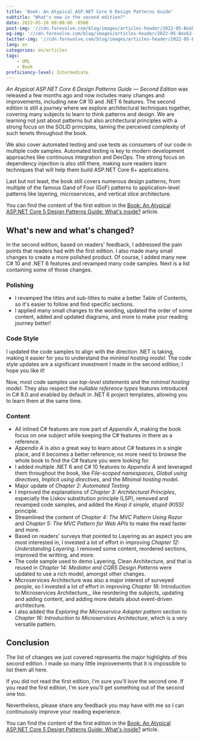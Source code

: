 ```yaml
---
title: 'Book: An Atypical ASP.NET Core 6 Design Patterns Guide'
subtitle: "What's new in the second edition?"
date: 2022-05-28 00:00:00 -0500
post-img: '//cdn.forevolve.com/blog/images/articles-header/2022-05-Book2-release.png'
og-img: '//cdn.forevolve.com/blog/images/articles-header/2022-05-Book2-release-LinkedIn.png'
twitter-img: '//cdn.forevolve.com/blog/images/articles-header/2022-05-Book2-release-LinkedIn.png'
lang: en
categories: en/articles
tags:
    - UML
    - Book
proficiency-level: Intermediate
---
```


_An Atypical ASP.NET Core 6 Design Patterns Guide — Second Edition_ was released a few months ago and now includes many changes and improvements, including new C# 10 and .NET 6 features.
The second edition is still a journey where we explore architectural techniques together, covering many subjects to learn to think patterns and design.
We are learning not just about patterns but also architectural principles with a strong focus on the SOLID principles, taming the perceived complexity of such tenets throughout the book.

We also cover automated testing and use tests as consumers of our code in multiple code samples.
Automated testing is key to modern development approaches like continuous integration and DevOps.
The strong focus on dependency injection is also still there, making sure readers learn techniques that will help them build ASP.NET Core 6+ applications.

Last but not least, the book still covers numerous design patterns, from multiple of the famous Gand of Four (GoF) patterns to application-level patterns like layering, microservices, and vertical slice architecture.<!--more-->

You can find the content of the first edition in the [Book: An Atypical ASP.NET Core 5 Design Patterns Guide: What's inside?](/en/articles/2021/01/05/book-an-atypical-asp-net-core-5-design-patterns-guide-content/) article.

## What's new and what's changed?

In the second edition, based on readers' feedback, I addressed the pain points that readers had with the first edition.
I also made many small changes to create a more polished product.
Of course, I added many new C# 10 and .NET 6 features and revamped many code samples.
Next is a list containing some of those changes.

### Polishing

-   I revamped the titles and sub-titles to make a better Table of Contents, so it's easier to follow and find specific sections.
-   I applied many small changes to the wording, updated the order of some content, added and updated diagrams, and more to make your reading journey better!

### Code Style

I updated the code samples to align with the direction .NET is taking, making it easier for you to understand the _minimal hosting model_.
The code style updates are a significant investment I made in the second edition; I hope you like it!

Now, most code samples use _top-level statements_ and the _minimal hosting model_.
They also respect the _nullable reference types_ features introduced in C# 8.0 and enabled by default in .NET 6 project templates, allowing you to learn them at the same time.

### Content

-   All inlined C# features are now part of _Appendix A_, making the book focus on one subject while keeping the C# features in there as a reference.
-   _Appendix A_ is also a great way to learn about C# features in a single place, and it becomes a better reference; no more need to browse the whole book to find the C# feature you were looking for.
-   I added multiple .NET 6 and C# 10 features to _Appendix A_ and leveraged them throughout the book, like _File-scoped namespaces_, _Global using directives_, _Implicit using directives_, and the _Minimal hosting model_.
-   Major update of _Chapter 2: Automated Testing_
-   I improved the explanations of _Chapter 3: Architectural Principles_, especially the Liskov substitution principle (LSP), removed and revamped code samples, and added the _Keep it simple, stupid (KISS)_ principle.
-   Streamlined the content of _Chapter 4: The MVC Pattern Using Razor_ and _Chapter 5: The MVC Pattern for Web APIs_ to make the read faster and more.
-   Based on readers' surveys that pointed to Layering as an aspect you are most interested in, I invested a lot of effort in improving _Chapter 12: Understanding Layering_. I removed some content, reordered sections, improved the writting, and more.
-   The code sample used to demo Layering, Clean Architecture, and that is reused in _Chapter 14: Mediator and CQRS Design Patterns_ were updated to use a rich model, amongst other changes.
-   Microservices Architecture was also a major interest of surveyed people, so I invested a lot of effort in improving _Chapter 16_: Introduction to Microservices Architecture\_, like reordering the subjects, updating and adding content, and adding more details about event-driven architecture.
-   I also added the _Exploring the Microservice Adapter pattern_ section to _Chapter 16: Introduction to Microservices Architecture_, which is a very versatile pattern.

## Conclusion

The list of changes we just covered represents the major highlights of this second edition.
I made so many little improvements that it is impossible to list them all here.

If you did not read the first edition, I'm sure you'll love the second one.
If you read the first edition, I'm sure you'll get something out of the second one too.

Nevertheless, please share any feedback you may have with me so I can continuously improve your reading experience.

You can find the content of the first edition in the [Book: An Atypical ASP.NET Core 5 Design Patterns Guide: What's inside?](/en/articles/2021/01/05/book-an-atypical-asp-net-core-5-design-patterns-guide-content/) article.
